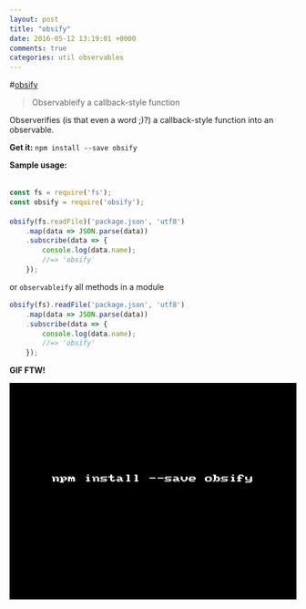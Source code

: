 ```yaml
---
layout: post
title: "obsify"
date: 2016-05-12 13:19:01 +0000
comments: true
categories: util observables 
---
```


#[obsify](https://www.npmjs.com/package/obsify)
>Observableify a callback-style function


Observerifies (is that even a word ;)?) a callback-style function into an observable.

__Get it:__ `npm install --save obsify`

__Sample usage:__

```js

const fs = require('fs');
const obsify = require('obsify');

obsify(fs.readFile)('package.json', 'utf8')
    .map(data => JSON.parse(data))
    .subscribe(data => {
        console.log(data.name);
        //=> 'obsify'
    });
```

or `observableify` all methods in a module

```js
obsify(fs).readFile('package.json', 'utf8')
    .map(data => JSON.parse(data))
    .subscribe(data => {
        console.log(data.name);
        //=> 'obsify'
    });
```

__GIF FTW!__

![obsify](/images/obsify/obsify.gif)
